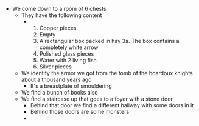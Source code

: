 - We come down to a room of 6 chests
	- They have the following content
		- 1. Copper pieces
		  2. Empty
		  3. A rectangular box packed in hay
		     3a. The box contains a completely white arrow
		  4. Polished glass pieces
		  5. Water with 2 living fish
		  6. Silver pieces
	- We identify the armor we got from the tomb of the boardoux knights about a thousand years ago
		- It's a breastplate of smouldering
	- We find a bunch of books also
	- We find a staircase up that goes to a foyer with a stone door
		- Behind that door we find a different hallway with some doors in it
		- Behind those doors are some monsters
		-